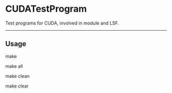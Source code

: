 CUDATestProgram
===============

Test programs for CUDA, involved in module and LSF.

----------


Usage
----------

make

make all

make clean

make clear
